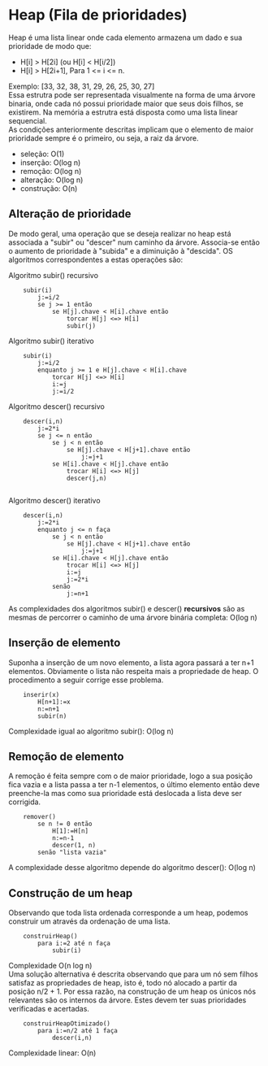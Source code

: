 # Heap (Fila de prioridades)
Heap é uma lista linear onde cada elemento armazena um dado e sua prioridade de modo que: 
- H[i] > H[2i] (ou H[i] < H[i/2])
- H[i] > H[2i+1], Para 1 <= i <= n.

Exemplo: [33, 32, 38, 31, 29, 26, 25, 30, 27]
<br>
Essa estrutra pode ser representada visualmente na forma de uma árvore binaria, onde cada nó possui prioridade maior que seus dois filhos, se existirem. Na memória a estrutra está disposta como uma lista linear sequencial.
<br>
As condições anteriormente descritas implicam que o elemento de maior prioridade sempre é o primeiro, ou seja, a raiz da árvore.
- seleção: O(1)
- inserção: O(log n) 
- remoção: O(log n)
- alteração: O(log n)
- construção: O(n)

## Alteração de prioridade
De modo geral, uma operação que se deseja realizar no heap está associada a "subir" ou "descer" num caminho da árvore. Associa-se então o aumento de prioridade à "subida" e a diminuição à "descida". OS algoritmos correspondentes a estas operações são:

Algoritmo subir() recursivo
```
    subir(i)
        j:=i/2
        se j >= 1 então
            se H[j].chave < H[i].chave então
                torcar H[j] <=> H[i]
                subir(j)
```

Algoritmo subir() iterativo

```
    subir(i)
        j:=i/2
        enquanto j >= 1 e H[j].chave < H[i].chave
            torcar H[j] <=> H[i]
            i:=j
            j:=i/2
```

Algoritmo descer() recursivo
```
    descer(i,n)
        j:=2*i
        se j <= n então
            se j < n então
                se H[j].chave < H[j+1].chave então
                    j:=j+1
            se H[i].chave < H[j].chave então
                trocar H[i] <=> H[j]
                descer(j,n)
        
```

Algoritmo descer() iterativo
```
    descer(i,n)
        j:=2*i
        enquanto j <= n faça
            se j < n então
                se H[j].chave < H[j+1].chave então
                    j:=j+1
            se H[i].chave < H[j].chave então
                trocar H[i] <=> H[j]
                i:=j
                j:=2*i
            senão
                j:=n+1
```

As complexidades dos algoritmos subir() e descer() **recursivos** são as mesmas de percorrer o caminho de uma árvore binária completa: O(log n)

## Inserção de elemento
Suponha a inserção de um novo elemento, a lista agora passará a ter n+1 elementos. Obviamente o lista não respeita mais a propriedade de heap. O procedimento a seguir corrige esse problema.

```
    inserir(x)
        H[n+1]:=x
        n:=n+1
        subir(n)
```
Complexidade igual ao algoritmo subir(): O(log n)

## Remoção de elemento
A remoção é feita sempre com o de maior prioridade, logo a sua posição fica vazia e a lista passa a ter n-1 elementos, o último elemento então deve preenche-la mas como sua prioridade está deslocada a lista deve ser corrigida.
```
    remover()
        se n != 0 então
            H[1]:=H[n]
            n:=n-1
            descer(1, n)
        senão "lista vazia"
```
A complexidade desse algoritmo depende do algoritmo descer(): O(log n)

## Construção de um heap
Observando que toda lista ordenada corresponde a um heap, podemos construir um através da ordenação de uma lista.
```
    construirHeap()
        para i:=2 até n faça
            subir(i)
```
Complexidade O(n log n)
<br>
Uma solução alternativa é descrita observando que para um nó sem filhos satisfaz as propriedades de heap, isto é, todo nó alocado a partir da posição n/2 + 1. Por essa razão, na construção de um heap os únicos nós relevantes são os internos da árvore. Estes devem ter suas prioridades verificadas e acertadas.
```
    construirHeapOtimizado()
        para i:=n/2 até 1 faça
            descer(i,n)
```
Complexidade linear: O(n)
